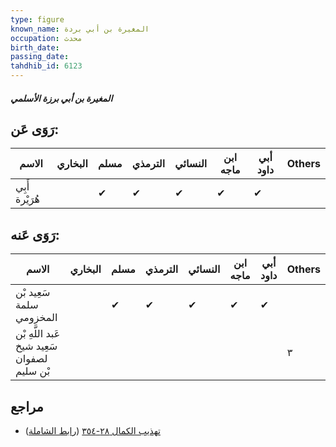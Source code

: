 ```yaml
---
type: figure
known_name: المغيرة بن أبي بردة
occupation: محدث
birth_date:
passing_date:
tahdhib_id: 6123
---
```

##### المغيرة بن أبي برزة الأسلمي

## رَوَى عَن:
| الاسم          | البخاري | مسلم | الترمذي | النسائي | ابن ماجه | أبي داود | Others |
| -------------- | ------- | ---- | ------- | ------- | -------- | -------- | ------ |
| أَبِي هُرَيْرة |         | ✔    | ✔       | ✔       | ✔        | ✔        |        |
## رَوَى عَنه:
| الاسم                                       | البخاري | مسلم | الترمذي | النسائي | ابن ماجه | أبي داود | Others |
| ------------------------------------------- | ------- | ---- | ------- | ------- | -------- | -------- | ------ |
| سَعِيد بْن سلمة المخزومي                    |         | ✔    | ✔       | ✔       | ✔        | ✔        |        |
| عَبد اللَّهِ بْن سَعِيد شيخ لصفوان بْن سليم |         |      |         |         |          |          | ٣      |
## مراجع
- [تهذيب الكمال ٢٨-٣٥٤](obsidian://open?vault=Tahdhib-al-Kamal&file=Figures/٦١٢٣-المغيرة%20بن%20أبي%20برزة%20الأسلمي) ([رابط الشاملة](https://shamela.ws/book/3722/15329))